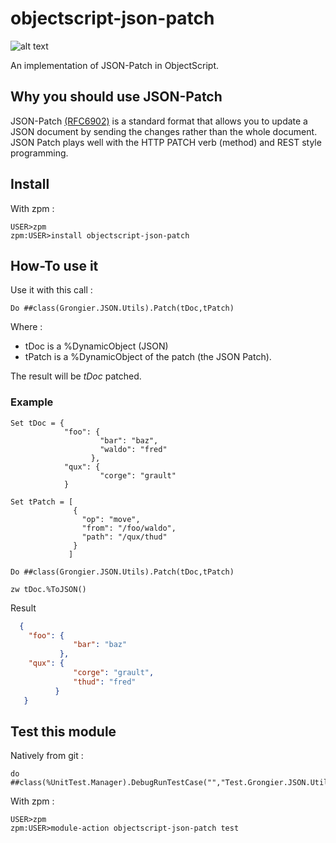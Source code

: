 # objectscript-json-patch

![alt text](https://raw.githubusercontent.com/grongierisc/objectscript-json-patch/master/misc/jsonpatch.png)


An implementation of JSON-Patch in ObjectScript.

## Why you should use JSON-Patch

JSON-Patch [(RFC6902)](http://tools.ietf.org/html/rfc6902) is a standard format that allows you to update a JSON document by sending the changes rather than the whole document.
JSON Patch plays well with the HTTP PATCH verb (method) and REST style programming.

## Install

With zpm :
```
USER>zpm
zpm:USER>install objectscript-json-patch
```
## How-To use it 

Use it with this call :

```objectscript
Do ##class(Grongier.JSON.Utils).Patch(tDoc,tPatch)
```
Where :

* tDoc is a %DynamicObject (JSON)
* tPatch is a %DynamicObject of the patch (the JSON Patch).

The result will be *tDoc* patched.

### Example 
```objectscript
Set tDoc = {
            "foo": {
                    "bar": "baz",
                    "waldo": "fred"
                  },
            "qux": {
                    "corge": "grault"
            }
            
Set tPatch = [
              { 
                "op": "move", 
                "from": "/foo/waldo", 
                "path": "/qux/thud" 
              }
             ]

Do ##class(Grongier.JSON.Utils).Patch(tDoc,tPatch)

zw tDoc.%ToJSON()
```
Result
```json
  {
    "foo": {
              "bar": "baz"
           },
    "qux": {
              "corge": "grault",
              "thud": "fred"
          }
   }
 ```
 
 ## Test this module
 
 Natively from git :
 
 ```objectscript
 do ##class(%UnitTest.Manager).DebugRunTestCase("","Test.Grongier.JSON.Utils",,)
 ```
 
 With zpm :
 ```
 USER>zpm
 zpm:USER>module-action objectscript-json-patch test
 ```
